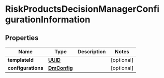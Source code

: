 
# RiskProductsDecisionManagerConfigurationInformation

## Properties
Name | Type | Description | Notes
------------ | ------------- | ------------- | -------------
**templateId** | [**UUID**](UUID.md) |  |  [optional]
**configurations** | [**DmConfig**](DmConfig.md) |  |  [optional]



